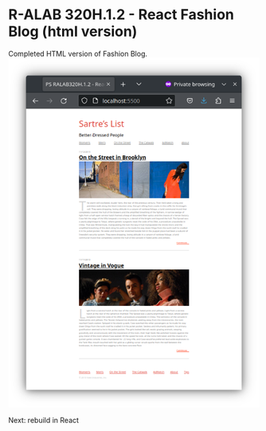 # R-ALAB 320H.1.2 - React Fashion Blog (html version)

Completed HTML version of Fashion Blog.
![screen shot](images/screenshot-HTML.png)

Next: rebuild in React
